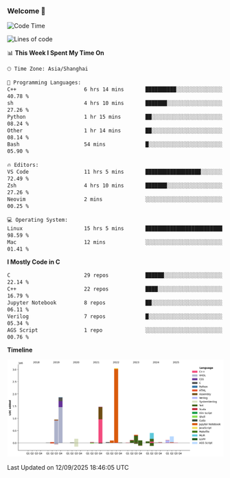 ### Welcome 👋

<!--START_SECTION:waka-->
![Code Time](http://img.shields.io/badge/Code%20Time-2%2C130%20hrs%2047%20mins-blue)

![Lines of code](https://img.shields.io/badge/From%20Hello%20World%20I%27ve%20Written-9.1%20million%20lines%20of%20code-blue)

📊 **This Week I Spent My Time On** 

```text
🕑︎ Time Zone: Asia/Shanghai

💬 Programming Languages: 
C++                      6 hrs 14 mins       ██████████░░░░░░░░░░░░░░░   40.78 % 
sh                       4 hrs 10 mins       ███████░░░░░░░░░░░░░░░░░░   27.26 % 
Python                   1 hr 15 mins        ██░░░░░░░░░░░░░░░░░░░░░░░   08.24 % 
Other                    1 hr 14 mins        ██░░░░░░░░░░░░░░░░░░░░░░░   08.14 % 
Bash                     54 mins             █░░░░░░░░░░░░░░░░░░░░░░░░   05.90 % 

🔥 Editors: 
VS Code                  11 hrs 5 mins       ██████████████████░░░░░░░   72.49 % 
Zsh                      4 hrs 10 mins       ███████░░░░░░░░░░░░░░░░░░   27.26 % 
Neovim                   2 mins              ░░░░░░░░░░░░░░░░░░░░░░░░░   00.25 % 

💻 Operating System: 
Linux                    15 hrs 5 mins       █████████████████████████   98.59 % 
Mac                      12 mins             ░░░░░░░░░░░░░░░░░░░░░░░░░   01.41 % 
```

**I Mostly Code in C** 

```text
C                        29 repos            ██████░░░░░░░░░░░░░░░░░░░   22.14 % 
C++                      22 repos            ████░░░░░░░░░░░░░░░░░░░░░   16.79 % 
Jupyter Notebook         8 repos             ██░░░░░░░░░░░░░░░░░░░░░░░   06.11 % 
Verilog                  7 repos             █░░░░░░░░░░░░░░░░░░░░░░░░   05.34 % 
AGS Script               1 repo              ░░░░░░░░░░░░░░░░░░░░░░░░░   00.76 % 
```



**Timeline**

![Lines of Code chart](https://raw.githubusercontent.com/Bohan-hu/Bohan-hu/master/assets/bar_graph.png)


 Last Updated on 12/09/2025 18:46:05 UTC
<!--END_SECTION:waka-->



